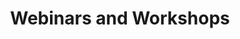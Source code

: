 ---
title: Webinars and Workshops
parent: resources
order: 6
sitemap:
  priority: 1
  changefreq: 'weekly'

sections:

   - file: webinars
     layout: text

   - file: workshops
     layout: text

---